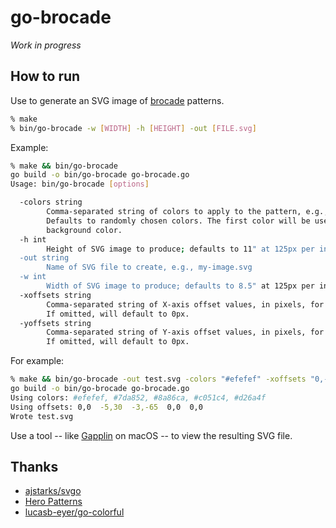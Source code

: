 # go-brocade

*Work in progress*

## How to run

Use to generate an SVG image of [brocade](https://en.wikipedia.org/wiki/Brocade) patterns.

```sh
% make
% bin/go-brocade -w [WIDTH] -h [HEIGHT] -out [FILE.svg]
```

Example:

```sh
% make && bin/go-brocade
go build -o bin/go-brocade go-brocade.go
Usage: bin/go-brocade [options]

  -colors string
    	Comma-separated string of colors to apply to the pattern, e.g., #ff00ff,#999999.
    	Defaults to randomly chosen colors. The first color will be used for the
    	background color.
  -h int
    	Height of SVG image to produce; defaults to 11" at 125px per inch (default 1375)
  -out string
    	Name of SVG file to create, e.g., my-image.svg
  -w int
    	Width of SVG image to produce; defaults to 8.5" at 125px per inch (default 1063)
  -xoffsets string
    	Comma-separated string of X-axis offset values, in pixels, for each pattern.
    	If omitted, will default to 0px.
  -yoffsets string
    	Comma-separated string of Y-axis offset values, in pixels, for each pattern.
    	If omitted, will default to 0px.
```

For example:

```sh
% make && bin/go-brocade -out test.svg -colors "#efefef" -xoffsets "0,-5,-3" -yoffsets "0,30,-65" && open test.svg
go build -o bin/go-brocade go-brocade.go
Using colors: #efefef, #7da852, #8a86ca, #c051c4, #d26a4f
Using offsets: 0,0  -5,30  -3,-65  0,0  0,0
Wrote test.svg
```

Use a tool -- like [Gapplin](http://gapplin.wolfrosch.com) on macOS -- to view
the resulting SVG file.

## Thanks

- [ajstarks/svgo](https://github.com/ajstarks/svgo)
- [Hero Patterns](https://www.heropatterns.com)
- [lucasb-eyer/go-colorful](https://github.com/lucasb-eyer/go-colorful)
